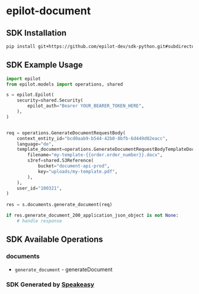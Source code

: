 # epilot-document

<!-- Start SDK Installation -->
## SDK Installation

```bash
pip install git+https://github.com/epilot-dev/sdk-python.git#subdirectory=document
```
<!-- End SDK Installation -->

## SDK Example Usage
<!-- Start SDK Example Usage -->
```python
import epilot
from epilot.models import operations, shared

s = epilot.Epilot(
    security=shared.Security(
        epilot_auth="Bearer YOUR_BEARER_TOKEN_HERE",
    ),
)


req = operations.GenerateDocumentRequestBody(
    context_entity_id="bcd0aab9-b544-42b0-8bfb-6d449d02eacc",
    language="de",
    template_document=operations.GenerateDocumentRequestBodyTemplateDocument(
        filename="my-template-{{order.order_number}}.docx",
        s3ref=shared.S3Reference(
            bucket="document-api-prod",
            key="uploads/my-template.pdf",
        ),
    ),
    user_id="100321",
)
    
res = s.documents.generate_document(req)

if res.generate_document_200_application_json_object is not None:
    # handle response
```
<!-- End SDK Example Usage -->

<!-- Start SDK Available Operations -->
## SDK Available Operations


### documents

* `generate_document` - generateDocument
<!-- End SDK Available Operations -->

### SDK Generated by [Speakeasy](https://docs.speakeasyapi.dev/docs/using-speakeasy/client-sdks)
